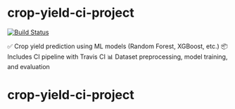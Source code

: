 # crop-yield-ci-project

[![Build Status](https://app.travis-ci.com/JaswanthNaik45/crop-yield-ci-project.svg?branch=main)](https://app.travis-ci.com/github/JaswanthNaik45/crop-yield-ci-project)

✅ Crop yield prediction using ML models (Random Forest, XGBoost, etc.)
📦 Includes CI pipeline with Travis CI
📊 Dataset preprocessing, model training, and evaluation
# crop-yield-ci-project
